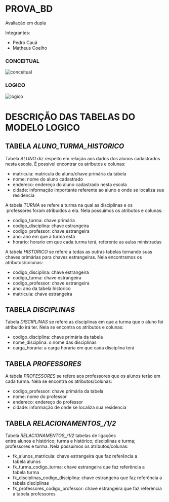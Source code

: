 # PROVA_BD
Avaliação em dupla 

 Integrantes:
 
 - Pedro Cauã
 - Matheus Coelho

### CONCEITUAL


![conceitual](https://user-images.githubusercontent.com/107321701/193120430-f0dd5faf-ffcc-4825-bb0c-fb7184509c11.png)


### LOGICO


![logico](https://user-images.githubusercontent.com/107321701/193120308-f8e81faa-0ea0-458d-a7b1-a99ca6c10132.png)


# DESCRIÇÃO DAS TABELAS DO MODELO LOGICO

## TABELA <i>ALUNO_TURMA_HISTORICO</i>
Tabela <i>ALUNO</i> diz respeito em relação aos dados dos alunos cadastrados nesta escola. É possível encontrar os atributos e colunas:

- matricula: matricula do aluno/chave primária da tabela
- nome: nome do aluno cadastrado
- endereco: endereço do aluno cadastrado nesta escola
- cidade: informação importante referente ao aluno e onde se localiza sua residencia

A tabela <i>TURMA</i> se refere a turma na qual as disciplinas e os  professores foram atribuídos a ela. Nela possuímos os atributos e colunas:

- codigo_turma: chave primária
- codigo_disciplina: chave estrangeira
- codigo_professor: chave estrangeira
- ano: ano em que a turma está
- horario: horario em que cada turma terá, referente as aulas ministradas

A tabela <i>HISTORICO</i> se refere a todas as outras tabelas tornando suas chaves primárias para chaves estrangeiras. Nela encontramos os atributos/colunas:

- codigo_disciplina: chave estrangeira
- codigo_turma: chave estrangeira
- codigo_professor: chave estrangeira
- ano: ano da tabela historico
- matricula: chave estrangeira

## TABELA <i>DISCIPLINAS</i>

Tabela <i>DISCIPLINAS</i> se refere as disciplinas em que a turma que o aluno foi atribuído irá ter. Nela se encontra os atributos e colunas:

- codigo_disciplina: chave primária da tabela
- nome_disciplina: o nome das disciplinas
- carga_horaria: a carga horaria em que cada disciplina terá

## TABELA <i>PROFESSORES</i>

A tabela <i>PROFESSORES</i> se refere aos professores que os alunos terão em cada turma. Nela se encontra os atributos/colunas:

- codigo_professor: chave primária da tabela
- nome: nome do professor
- endereco: endereço do professor
- cidade: informação de onde se localiza sua residencia

## TABELA <i>RELACIONAMENTOS_/1/2</i>

Tabela <i>RELACIONAMENTOS_/1/2</i> tabelas de ligações entre alunos e histórico; turma e histórico; disciplinas e turma; professores e turma. Nela possuímos os atributos/colunas:

- fk_alunos_matricula: chave estrangeira que faz referência a tabela alunos
- fk_turma_codigo_turma: chave estrangeira que faz referência a tabela turma
- fk_disciplinas_codigo_disciplina: chave estrangeira que faz referência a tabela disciplinas
- fk_professores_codigo_professor: chave estrangeira que faz referência a tabela professores



